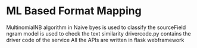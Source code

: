 # ML Based Format Mapping
MultinomialNB algorithm in Naive byes is used to classify the sourceField
ngram model is used to check the text similarity
drivercode.py contains the driver code of the service
All the APIs are written in flask webframework
